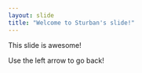 ```yaml
---
layout: slide
title: "Welcome to Sturban's slide!"
---
```


This slide is awesome!

Use the left arrow to go back!

